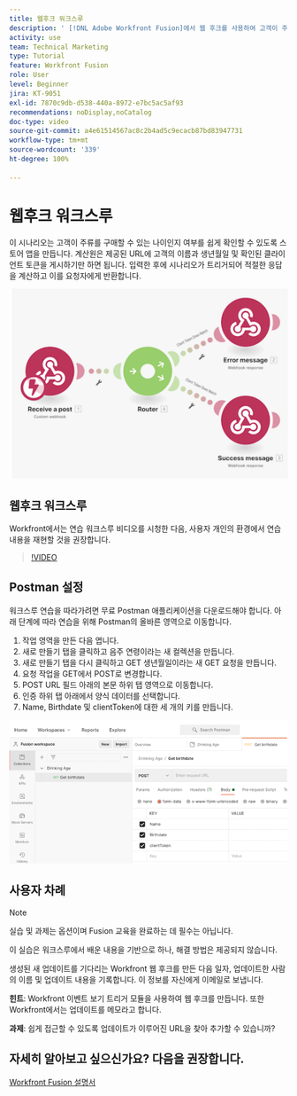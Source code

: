 ```yaml
---
title: 웹후크 워크스루
description: ' [!DNL Adobe Workfront Fusion]에서 웹 후크를 사용하여 고객이 주류를 구매할 수 있는 연령인지 판단하는 앱을 만드는 방법을 알아봅니다.'
activity: use
team: Technical Marketing
type: Tutorial
feature: Workfront Fusion
role: User
level: Beginner
jira: KT-9051
exl-id: 7870c9db-d538-440a-8972-e7bc5ac5af93
recommendations: noDisplay,noCatalog
doc-type: video
source-git-commit: a4e61514567ac8c2b4ad5c9ecacb87bd83947731
workflow-type: tm+mt
source-wordcount: '339'
ht-degree: 100%

---
```


# 웹후크 워크스루

이 시나리오는 고객이 주류를 구매할 수 있는 나이인지 여부를 쉽게 확인할 수 있도록 스토어 앱을 만듭니다. 계산원은 제공된 URL에 고객의 이름과 생년월일 및 확인된 클라이언트 토큰을 게시하기만 하면 됩니다. 입력한 후에 시나리오가 트리거되어 적절한 응답을 계산하고 이를 요청자에게 반환합니다.

![전환 모듈을 사용하는 이미지](assets/beyond-basic-modules-5.png)

## 웹후크 워크스루

Workfront에서는 연습 워크스루 비디오를 시청한 다음, 사용자 개인의 환경에서 연습 내용을 재현할 것을 권장합니다.

>[!VIDEO](https://video.tv.adobe.com/v/335292/?quality=12&learn=on)


## Postman 설정

워크스루 연습을 따라가려면 무료 Postman 애플리케이션을 다운로드해야 합니다. 아래 단계에 따라 연습을 위해 Postman의 올바른 영역으로 이동합니다.

1. 작업 영역을 만든 다음 엽니다.
1. 새로 만들기 탭을 클릭하고 음주 연령이라는 새 컬렉션을 만듭니다.
1. 새로 만들기 탭을 다시 클릭하고 GET 생년월일이라는 새 GET 요청을 만듭니다.
1. 요청 작업을 GET에서 POST로 변경합니다.
1. POST URL 필드 아래의 본문 하위 탭 영역으로 이동합니다.
1. 인증 하위 탭 아래에서 양식 데이터를 선택합니다.
1. Name, Birthdate 및 clientToken에 대한 세 개의 키를 만듭니다.

![전환 모듈을 사용하는 이미지](assets/beyond-basic-modules-6.png)

## 사용자 차례

>[!NOTE]
>
>실습 및 과제는 옵션이며 Fusion 교육을 완료하는 데 필수는 아닙니다.

이 실습은 워크스루에서 배운 내용을 기반으로 하나, 해결 방법은 제공되지 않습니다.

생성된 새 업데이트를 기다리는 Workfront 웹 후크를 만든 다음 일자, 업데이트한 사람의 이름 및 업데이트 내용을 기록합니다. 이 정보를 자신에게 이메일로 보냅니다.

**힌트**: Workfront 이벤트 보기 트리거 모듈을 사용하여 웹 후크를 만듭니다. 또한 Workfront에서는 업데이트를 메모라고 합니다.

**과제**: 쉽게 접근할 수 있도록 업데이트가 이루어진 URL을 찾아 추가할 수 있습니까?


## 자세히 알아보고 싶으신가요? 다음을 권장합니다.

[Workfront Fusion 설명서](https://experienceleague.adobe.com/docs/workfront/using/adobe-workfront-fusion/workfront-fusion-2.html?lang=ko-KR)
